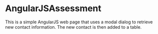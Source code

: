 AngularJSAssessment
===================
This is a simple AngularJS web page that uses a modal dialog to retrieve new contact information. The new contact is then added to a table.
